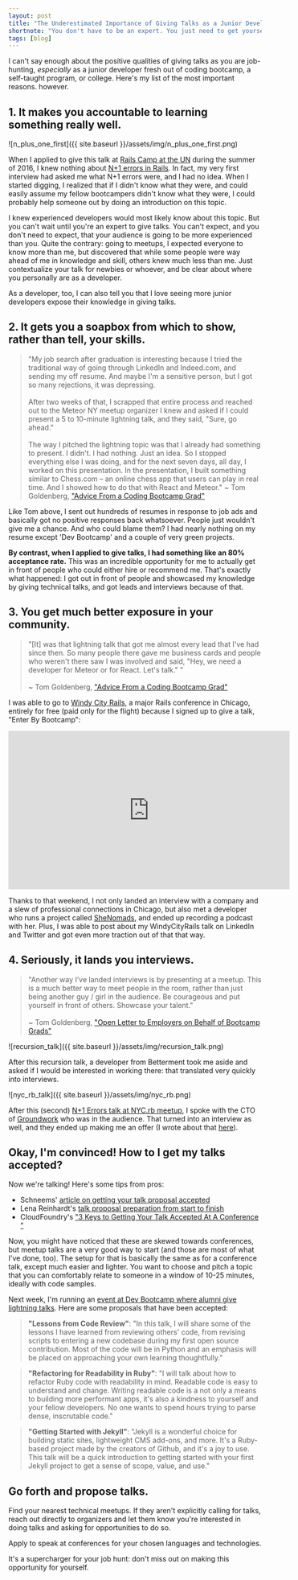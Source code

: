 ```yaml
---
layout: post
title: "The Underestimated Importance of Giving Talks as a Junior Developer"
shortnote: "You don't have to be an expert. You just need to get yourself in front of people."
tags: [blog]
---
```


I can't say enough about the positive qualities of giving talks as you are job-hunting, *especially* as a junior developer fresh out of coding bootcamp, a self-taught program, or college. Here's my list of the most important reasons. however.

## 1. It makes you accountable to learning something really well.

![n_plus_one_first]({{ site.baseurl }}/assets/img/n_plus_one_first.png)

When I applied to give this talk at [Rails Camp at the UN](http://railscamp.io/) during the summer of 2016, I knew nothing about [N+1 errors in Rails](http://estherleytush.com/2016/07/10/avoiding-n-plus-one-queries.html). In fact, my very first interview had asked me what N+1 errors were, and I had no idea. When I started digging, I realized that if I didn't know what they were, and could easily assume my fellow bootcampers didn't know what they were, I could probably help someone out by doing an introduction on this topic.

I knew experienced developers would most likely know about this topic. But you can't wait until you're an expert to give talks. You can't expect, and you don't need to expect, that your audience is going to be more experienced than you. Quite the contrary: going to meetups, I expected everyone to know more than me, but discovered that while some people were way ahead of me in knowledge and skill, others knew much less than me. Just contextualize your talk for newbies or whoever, and be clear about where you personally are as a developer.

As a developer, too, I can also tell you that I love seeing more junior developers expose their knowledge in giving talks.

## 2. It gets you a soapbox from which to show, rather than tell, your skills.

> "My job search after graduation is interesting because I tried the traditional way of going through LinkedIn and Indeed.com, and sending my off resume. And maybe I'm a sensitive person, but I got so many rejections, it was depressing.<br><br>
After two weeks of that, I scrapped that entire process and reached out to the Meteor NY meetup organizer I knew and asked if I could present a 5 to 10-minute lightning talk, and they said, "Sure, go ahead."<br><br>
The way I pitched the lightning topic was that I already had something to present. I didn't. I had nothing. Just an idea. So I stopped everything else I was doing, and for the next seven days, all day, I worked on this presentation. In the presentation, I built something similar to Chess.com – an online chess app that users can play in real time. And I showed how to do that with React and Meteor." ~ Tom Goldenberg, ["Advice From a Coding Bootcamp Grad"](https://www.coursereport.com/blog/podcast-advice-from-coding-bootcamp-grad-tom-goldenberg)

Like Tom above, I sent out hundreds of resumes in response to job ads and basically got no positive responses back whatsoever. People just wouldn't give me a chance. And who could blame them? I had nearly nothing on my resume except 'Dev Bootcamp' and a couple of very green projects.

**By contrast, when I applied to give talks, I had something like an 80% acceptance rate.** This was an incredible opportunity for me to actually get in front of people who could either hire or recommend me. That's exactly what happened: I got out in front of people and showcased my knowledge by giving technical talks, and got leads and interviews because of that.

## 3. You get much better exposure in your community.

> "[It] was that lightning talk that got me almost every lead that I've had since then. So many people there gave me business cards and people who weren't there saw I was involved and said, "Hey, we need a developer for Meteor or for React. Let's talk." "<br><br>
~ Tom Goldenberg, ["Advice From a Coding Bootcamp Grad"](https://www.coursereport.com/blog/podcast-advice-from-coding-bootcamp-grad-tom-goldenberg)

I was able to go to [Windy City Rails](https://windycityrails.com/), a major Rails conference in Chicago, entirely for free (paid only for the flight) because I signed up to give a talk, "Enter By Bootcamp":

<iframe width="560" height="315" src="https://www.youtube.com/embed/Z4j57V2SAsA" frameborder="0" allowfullscreen></iframe>

Thanks to that weekend, I not only landed an interview with a company and a slew of professional connections in Chicago, but also met a developer who runs a project called [SheNomads](http://www.shenomads.com/), and ended up recording a podcast with her. Plus, I was able to post about my WindyCityRails talk on LinkedIn and Twitter and got even more traction out of that that way.

## 4. Seriously, it lands you interviews.

> "Another way I’ve landed interviews is by presenting at a meetup. This is a much better way to meet people in the room, rather than just being another guy / girl in the audience. Be courageous and put yourself in front of others. Showcase your talent." <br><br>~ Tom Goldenberg, ["Open Letter to Employers on Behalf of Bootcamp Grads"](https://medium.com/@tomgoldenberg/open-letter-to-employers-on-behalf-of-bootcamp-grads-and-also-to-bootcamp-grads-b40a722ced85#.giztbxbz6)

![recursion_talk]({{ site.baseurl }}/assets/img/recursion_talk.png)

After this recursion talk, a developer from Betterment took me aside and asked if I would be interested in working there: that translated very quickly into interviews.

![nyc_rb_talk]({{ site.baseurl }}/assets/img/nyc_rb.png)

After this (second) [N+1 Errors talk at NYC.rb meetup](http://www.meetup.com/NYC-rb/events/231306324/), I spoke with the CTO of [Groundwork](http://www.buildgroundwork.com/#main) who was in the audience. That turned into an interview as well, and they ended up making me an offer (I wrote about that [here](http://estherleytush.com/2016/10/20/five-offers-in-four-months.html)).  

## Okay, I'm convinced! How to I get my talks accepted?

Now we're talking! Here's some tips from pros:

* Schneems' [article on getting your talk proposal accepted](https://www.schneems.com/blogs/2016-04-07-conference-proposal)
* Lena Reinhardt's [talk proposal preparation from start to finish](http://wunder.schoenaberselten.com/2016/02/16/how-to-prepare-and-write-a-tech-conference-talk/)
* CloudFoundry's ["3 Keys to Getting Your Talk Accepted At A Conference "](https://www.cloudfoundry.org/3-keys-to-getting-your-talk-accepted-at-a-conference/)

Now, you might have noticed that these are skewed towards conferences, but meetup talks are a very good way to start (and those are most of what I've done, too). The setup for that is basically the same as for a conference talk, except much easier and lighter. You want to choose and pitch a topic that you can comfortably relate to someone in a window of 10-25 minutes, ideally with code samples.

Next week, I'm running an [event at Dev Bootcamp where alumni give lightning talks](http://www.meetup.com/DBC-NYC/events/234697108/). Here are some proposals that have been accepted:

> **"Lessons from Code Review"**: "In this talk, I will share some of the lessons I have learned from reviewing others' code, from revising scripts to entering a new codebase during my first open source contribution.  Most of the code will be in Python and an emphasis will be placed on approaching your own learning thoughtfully."

> **"Refactoring for Readability in Ruby"**: "I will talk about how to refactor Ruby code with readability in mind. Readable code is easy to understand and change. Writing readable code is a not only a means to building more performant apps, it's also a kindness to yourself and your fellow developers. No one wants to spend hours trying to parse dense, inscrutable code."

> **"Getting Started with Jekyll"**: "Jekyll is a wonderful choice for building static sites, lightweight CMS add-ons, and more. It's a Ruby-based project made by the creators of Github, and it's a joy to use. This talk will be a quick introduction to getting started with your first Jekyll project to get a sense of scope, value, and use."

## Go forth and propose talks.

Find your nearest technical meetups. If they aren't explicitly calling for talks, reach out directly to organizers and let them know you're interested in doing talks and asking for opportunities to do so.

Apply to speak at conferences for your chosen languages and technologies.

It's a supercharger for your job hunt: don't miss out on making this opportunity for yourself.

